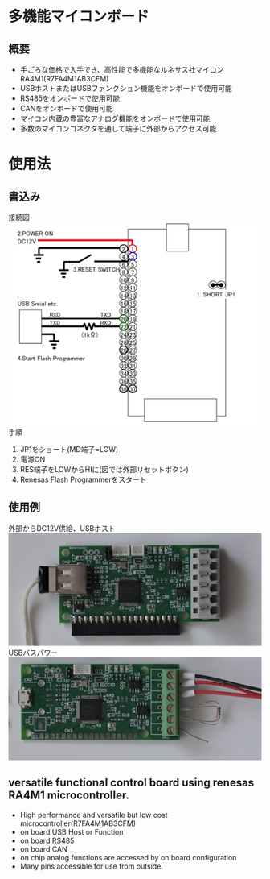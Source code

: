 # 多機能マイコンボード
## 概要
- 手ごろな価格で入手でき、高性能で多機能なルネサス社マイコンRA4M1(R7FA4M1AB3CFM)
- USBホストまたはUSBファンクション機能をオンボードで使用可能
- RS485をオンボードで使用可能
- CANをオンボードで使用可能
- マイコン内蔵の豊富なアナログ機能をオンボードで使用可能
- 多数のマイコンコネクタを通して端子に外部からアクセス可能

# 使用法
## 書込み
接続図
![接続図](./picture/writting.jpg)
手順  
1. JP1をショート(MD端子=LOW)
2. 電源ON
3. RES端子をLOWからHIに(図では外部リセットボタン)
4. Renesas Flash Programmerをスタート

## 使用例
外部からDC12V供給、USBホスト
![接続図](./picture/pict1.JPG)
USBバスパワー
![接続図](./picture/pict2.JPG)

## versatile functional control board using renesas RA4M1 microcontroller.
- High performance and versatile but low cost microcontroller(R7FA4M1AB3CFM)
- on board USB Host or Function
- on board RS485
- on board CAN
- on chip analog functions are accessed by on board configuration
- Many pins accessible for use from outside.
